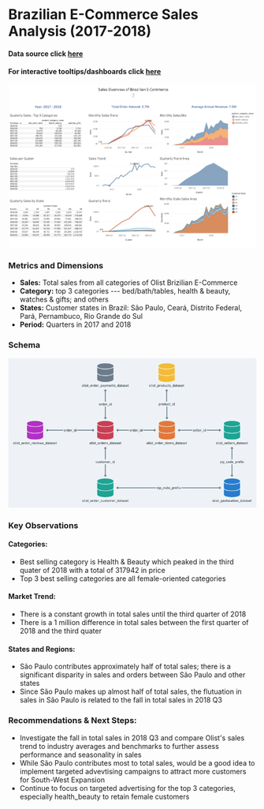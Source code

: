 # Brazilian E-Commerce Sales Analysis (2017-2018)
#### Data source click [here](https://www.kaggle.com/datasets/olistbr/brazilian-ecommerce/data)
#### For interactive tooltips/dashboards click [here](https://public.tableau.com/app/profile/ryan.peng/viz/Ecommerce-Overview/Story6)

![](./Dashboardpic.png?raw=true)

### Metrics and Dimensions
- **Sales:** Total sales from all categories of Olist Brizilian E-Commerce
- **Category:** top 3 categories --- bed/bath/tables, health & beauty, watches & gifts; and others
- **States:** Customer states in Brazil: São Paulo, Ceará, Distrito Federal, Pará, Pernambuco, Rio Grande do Sul
- **Period:** Quarters in 2017 and 2018

### Schema
![](./schema.png?raw=true)

### Key Observations
#### Categories:
- Best selling category is Health & Beauty which peaked in the third quater of 2018 with a total of 317942 in price
- Top 3 best selling categories are all female-oriented categories

#### Market Trend:
- There is a constant growth in total sales until the third quarter of 2018
- There is a 1 million difference in total sales between the first quarter of 2018 and the third quater

#### States and Regions:
- São Paulo contributes approximately half of total sales; there is a significant disparity in sales and orders between São Paulo and other states
- Since São Paulo makes up almost half of total sales, the flutuation in sales in São Paulo is related to the fall in total sales in 2018 Q3

### Recommendations & Next Steps:
- Investigate the fall in total sales in 2018 Q3 and compare Olist's sales trend to industry averages and benchmarks to further assess performance and seasonality in sales
- While São Paulo contributes most to total sales, would be a good idea to implement targeted advevtising campaigns to attract more customers for South-West Expansion
- Continue to focus on targeted advertising for the top 3 categories, especially health_beauty to retain female customers
